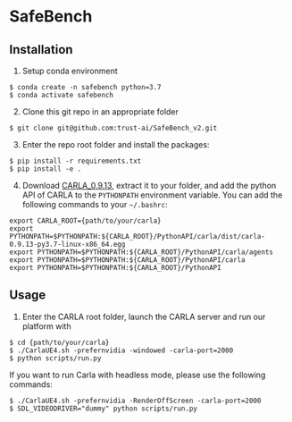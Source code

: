 <!--
 * @Author: 
 * @Email: 
 * @Date: 2023-01-25 19:36:50
 * @LastEditTime: 2023-02-04 17:32:25
 * @Description: 
-->

# SafeBench

## Installation
1. Setup conda environment
```
$ conda create -n safebench python=3.7
$ conda activate safebench
```

2. Clone this git repo in an appropriate folder
```
$ git clone git@github.com:trust-ai/SafeBench_v2.git
```

3. Enter the repo root folder and install the packages:
```
$ pip install -r requirements.txt
$ pip install -e .
```

4. Download [CARLA_0.9.13](https://github.com/carla-simulator/carla/releases), extract it to your folder, and add the python API of CARLA to the ```PYTHONPATH``` environment variable. You can add the following commands to your `~/.bashrc`:
```
export CARLA_ROOT={path/to/your/carla}
export PYTHONPATH=$PYTHONPATH:${CARLA_ROOT}/PythonAPI/carla/dist/carla-0.9.13-py3.7-linux-x86_64.egg
export PYTHONPATH=$PYTHONPATH:${CARLA_ROOT}/PythonAPI/carla/agents
export PYTHONPATH=$PYTHONPATH:${CARLA_ROOT}/PythonAPI/carla
export PYTHONPATH=$PYTHONPATH:${CARLA_ROOT}/PythonAPI
```

## Usage
1. Enter the CARLA root folder, launch the CARLA server and run our platform with
```
$ cd {path/to/your/carla}
$ ./CarlaUE4.sh -prefernvidia -windowed -carla-port=2000
$ python scripts/run.py
```
If you want to run Carla with headless mode, please use the following commands:
```
$ ./CarlaUE4.sh -prefernvidia -RenderOffScreen -carla-port=2000
$ SDL_VIDEODRIVER="dummy" python scripts/run.py
```
